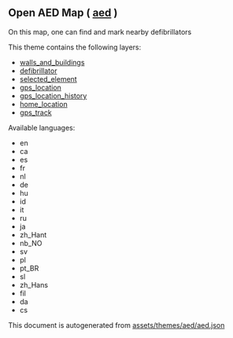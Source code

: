 

 Open AED Map ( [aed](https://mapcomplete.osm.be/aed) ) 
--------------------------------------------------------



On this map, one can find and mark nearby defibrillators

This theme contains the following layers:



  - [walls_and_buildings](../Layers/walls_and_buildings.md)
  - [defibrillator](../Layers/defibrillator.md)
  - [selected_element](../Layers/selected_element.md)
  - [gps_location](../Layers/gps_location.md)
  - [gps_location_history](../Layers/gps_location_history.md)
  - [home_location](../Layers/home_location.md)
  - [gps_track](../Layers/gps_track.md)


Available languages:



  - en
  - ca
  - es
  - fr
  - nl
  - de
  - hu
  - id
  - it
  - ru
  - ja
  - zh_Hant
  - nb_NO
  - sv
  - pl
  - pt_BR
  - sl
  - zh_Hans
  - fil
  - da
  - cs
 

This document is autogenerated from [assets/themes/aed/aed.json](https://github.com/pietervdvn/MapComplete/blob/develop/assets/themes/aed/aed.json)
